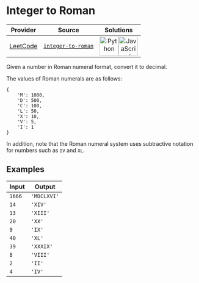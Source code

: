 # Integer to Roman

<!-- INFO TABLE BEGIN -->

| Provider                                        | Source                                                               | Solutions                                                                                                                                                                                                                                                                                                    |
| :---------------------------------------------: | :------------------------------------------------------------------: | :----------------------------------------------------------------------------------------------------------------------------------------------------------------------------------------------------------------------------------------------------------------------------------------------------------: |
| [LeetCode](../../../docs/providers/LeetCode.md) | [`integer-to-roman`](https://leetcode.com/problems/integer-to-roman) | [<img src="https://res.cloudinary.com/rascaltwo/image/upload/v1631924087/python_xzdlti.svg" alt="Python" title="Python" width="50" />](solve.py)[<img src="https://res.cloudinary.com/rascaltwo/image/upload/v1631924076/javascript_ehszr7.svg" alt="JavaScript" title="JavaScript" width="50" />](solve.js) |

<!-- INFO TABLE END -->

Given a number in Roman numeral format, convert it to decimal.

The values of Roman numerals are as follows:

    {
        'M': 1000,
        'D': 500,
        'C': 100,
        'L': 50,
        'X': 10,
        'V': 5,
        'I': 1
    }

In addition, note that the Roman numeral system uses subtractive notation for numbers such as `IV` and `XL`.

## Examples

| Input  | Output      |
| ------ | ----------- |
| `1666` | `'MDCLXVI'` |
| `14`   | `'XIV'`     |
| `13`   | `'XIII'`    |
| `20`   | `'XX'`      |
| `9`    | `'IX'`      |
| `40`   | `'XL'`      |
| `39`   | `'XXXIX'`   |
| `8`    | `'VIII'`    |
| `2`    | `'II'`      |
| `4`    | `'IV'`      |
